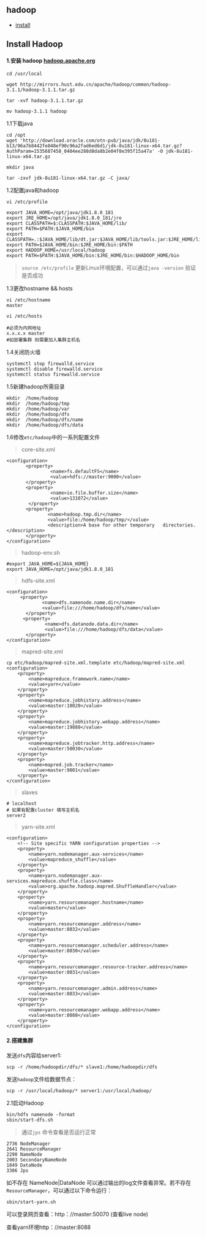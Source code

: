 ## hadoop

  * [install](install_hadoop)

## Install Hadoop
#### 1.安装 hadoop [hadoop.apache.org](http://hadoop.apache.org/releases.html)

```linux
cd /usr/local

wget http://mirrors.hust.edu.cn/apache/hadoop/common/hadoop-3.1.1/hadoop-3.1.1.tar.gz

tar -xvf hadoop-3.1.1.tar.gz

mv hadoop-3.1.1 hadoop
```

1.1下载java

```linux
cd /opt
wget 'http://download.oracle.com/otn-pub/java/jdk/8u181-b13/96a7b8442fe848ef90c96a2fad6ed6d1/jdk-8u181-linux-x64.tar.gz?AuthParam=1535687458_0404ee288d8da8b2e04f8e395f15a47a' -O jdk-8u181-linux-x64.tar.gz

mkdir java

tar -zxvf jdk-8u181-linux-x64.tar.gz -C java/

```

1.2配置java和hadoop
```
vi /etc/profile

export JAVA_HOME=/opt/java/jdk1.8.0_181
export JRE_HOME=/opt/java/jdk1.8.0_181/jre
export CLASSPATH=$:CLASSPATH:$JAVA_HOME/lib/
export PATH=$PATH:$JAVA_HOME/bin
export CLASSPATH=.:$JAVA_HOME/lib/dt.jar:$JAVA_HOME/lib/tools.jar:$JRE_HOME/lib/rt.jar:$JRE_HOME/lib
export PATH=$JAVA_HOME/bin:$JRE_HOME/bin:$PATH
export HADOOP_HOME=/usr/local/hadoop
export PATH=$PATH:$JAVA_HOME/bin:$JRE_HOME/bin:$HADOOP_HOME/bin
```

> `source /etc/profile` 更新Linux环境配置，可以通过`java -version` 验证是否成功

1.3更改hostname && hosts

```linux
vi /etc/hostname
master

vi /etc/hosts

#必须为内网地址
x.x.x.x master
#如部署集群 则需要加入集群主机名
```

1.4关闭防火墙

```linux
systemctl stop firewalld.service
systemctl disable firewalld.service
systemctl status firewalld.service 
```

1.5新建hadoop所需目录

```linux
mkdir  /home/hadoop
mkdir  /home/hadoop/tmp
mkdir  /home/hadoop/var
mkdir  /home/hadoop/dfs
mkdir  /home/hadoop/dfs/name
mkdir  /home/hadoop/dfs/data
```

1.6修改`etc/hadoop`中的一系列配置文件

> core-site.xml

```vi
<configuration>
       <property>
                <name>fs.defaultFS</name>
                <value>hdfs://master:9000</value>
       </property>
       <property>
                <name>io.file.buffer.size</name>
                <value>131072</value>
        </property>
       <property>
               <name>hadoop.tmp.dir</name>
               <value>file:/home/hadoop/tmp/</value>
               <description>A base for other temporary   directories.</description>
       </property>
</configuration>
```

>hadoop-env.sh

```vi
#export JAVA_HOME=${JAVA_HOME}
export JAVA_HOME=/opt/java/jdk1.8.0_181
```

>hdfs-site.xml

```vi
<configuration>
     <property>
             <name>dfs.namenode.name.dir</name>
             <value>file:///home/hadoop/dfs/name</value>
       </property>
      <property>
              <name>dfs.datanode.data.dir</name>
              <value>file:///home/hadoop/dfs/data</value>
       </property>
</configuration>
```

>mapred-site.xml

```vi
cp etc/hadoop/mapred-site.xml.template etc/hadoop/mapred-site.xml
<configuration>
    <property>
        <name>mapreduce.framework.name</name>
        <value>yarn</value>
    </property>
    <property>
        <name>mapreduce.jobhistory.address</name>
        <value>master:10020</value>
    </property>
    <property>
        <name>mapreduce.jobhistory.webapp.address</name>
        <value>master:19888</value>
    </property>
    <property>
        <name>mapreduce.jobtracker.http.address</name>
        <value>master:50030</value>
    </property>
    <property>
        <name>mapred.job.tracker</name>
        <value>master:9001</value>
    </property>
</configuration>
```

>slaves

```vi
# localhost
# 如果有配置cluster 填写主机名
server2
```

> yarn-site.xml

```vi
<configuration>
    <!-- Site specific YARN configuration properties -->
    <property>
        <name>yarn.nodemanager.aux-services</name>
        <value>mapreduce_shuffle</value>
    </property>
    <property>
        <name>yarn.nodemanager.aux-services.mapreduce.shuffle.class</name>
        <value>org.apache.hadoop.mapred.ShuffleHandler</value>
    </property>
    <property>
        <name>yarn.resourcemanager.hostname</name>
        <value>master</value>
    </property>
    <property>
        <name>yarn.resourcemanager.address</name>
        <value>master:8032</value>
    </property>
    <property>
        <name>yarn.resourcemanager.scheduler.address</name>
        <value>master:8030</value>
    </property>
    <property>
        <name>yarn.resourcemanager.resource-tracker.address</name>
        <value>master:8031</value>
    </property>
    <property>
        <name>yarn.resourcemanager.admin.address</name>
        <value>master:8033</value>
    </property>
    <property>
        <name>yarn.resourcemanager.webapp.address</name>
        <value>master:8088</value>
    </property>
</configuration>
```

#### 2.搭建集群

发送`dfs`内容给server1:

```linux
scp -r /home/hadoopdir/dfs/* slave1:/home/hadoopdir/dfs
```

发送`hadoop`文件给数据节点：

```linux
scp -r /usr/local/hadoop/* server1:/usr/local/hadoop/
```

2.1启动Hadoop

```linux
bin/hdfs namenode -format
sbin/start-dfs.sh
```

> 通过`jps` 命令查看是否运行正常

```linux
2736 NodeManager
2641 ResourceManager
2290 NameNode
2003 SecondaryNameNode
1849 DataNode
3306 Jps
```

如不存在 NameNode|DataNode 可以通过输出的log文件查看异常。若不存在`ResourceManager`，可以通过以下命令运行：

```linux
sbin/start-yarn.sh
```

可以登录网页查看：http：//master:50070 (查看live node)

查看yarn环境http：//master:8088